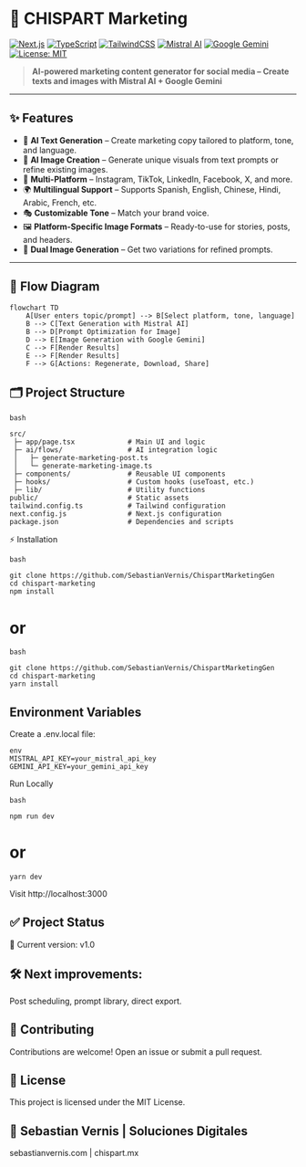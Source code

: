 # 🚀 CHISPART Marketing

<div class= align-flex>

[![Next.js](https://img.shields.io/badge/Next.js-14-black?logo=next.js)](https://nextjs.org/) [![TypeScript](https://img.shields.io/badge/TypeScript-5-blue?logo=typescript)](https://www.typescriptlang.org/) [![TailwindCSS](https://img.shields.io/badge/TailwindCSS-3-38b2ac?logo=tailwindcss)](https://tailwindcss.com/) [![Mistral AI](https://img.shields.io/badge/Mistral-AI-orange?logo=ai)](https://mistral.ai/) [![Google Gemini](https://img.shields.io/badge/Google-Gemini-4285F4?logo=google)](https://deepmind.google/technologies/gemini/) [![License: MIT](https://img.shields.io/badge/License-MIT-green.svg)](LICENSE)

</div>

> **AI-powered marketing content generator for social media – Create texts and images with Mistral AI + Google Gemini**

---

## ✨ Features

- 📝 **AI Text Generation** – Create marketing copy tailored to platform, tone, and language.  
- 🎨 **AI Image Creation** – Generate unique visuals from text prompts or refine existing images.  
- 📱 **Multi-Platform** – Instagram, TikTok, LinkedIn, Facebook, X, and more.  
- 🌍 **Multilingual Support** – Supports Spanish, English, Chinese, Hindi, Arabic, French, etc.  
- 🎭 **Customizable Tone** – Match your brand voice.  
- 🖼️ **Platform-Specific Image Formats** – Ready-to-use for stories, posts, and headers.  
- 🎯 **Dual Image Generation** – Get two variations for refined prompts.  

---

## 🧩 Flow Diagram

```mermaid
flowchart TD
    A[User enters topic/prompt] --> B[Select platform, tone, language]
    B --> C[Text Generation with Mistral AI]
    B --> D[Prompt Optimization for Image]
    D --> E[Image Generation with Google Gemini]
    C --> F[Render Results]
    E --> F[Render Results]
    F --> G[Actions: Regenerate, Download, Share]
```
    
## 🗂️ Project Structure

```
bash

src/
 ├─ app/page.tsx             # Main UI and logic
 ├─ ai/flows/                # AI integration logic
 │   ├─ generate-marketing-post.ts
 │   └─ generate-marketing-image.ts
 ├─ components/              # Reusable UI components
 ├─ hooks/                   # Custom hooks (useToast, etc.)
 ├─ lib/                     # Utility functions
public/                      # Static assets
tailwind.config.ts           # Tailwind configuration
next.config.js               # Next.js configuration
package.json                 # Dependencies and scripts
```

⚡ Installation

```
bash

git clone https://github.com/SebastianVernis/ChispartMarketingGen
cd chispart-marketing
npm install
```

# or

```
bash

git clone https://github.com/SebastianVernis/ChispartMarketingGen
cd chispart-marketing
yarn install
```

## Environment Variables

Create a .env.local file:

```
env
MISTRAL_API_KEY=your_mistral_api_key
GEMINI_API_KEY=your_gemini_api_key
```

Run Locally

```
bash

npm run dev
```

# or

```
yarn dev
```

Visit http://localhost:3000

## ✅ Project Status
🔄 Current version: v1.0

## 🛠️ Next improvements: 

Post scheduling, prompt library, direct export.

## 👥 Contributing
Contributions are welcome!
Open an issue or submit a pull request.

## 📄 License
This project is licensed under the MIT License.


## 👤 Sebastian Vernis | Soluciones Digitales 
sebastianvernis.com | chispart.mx
